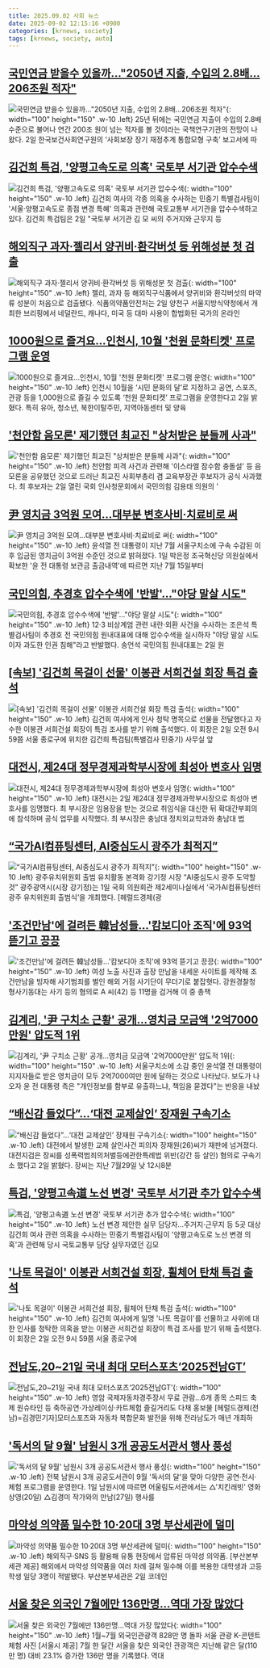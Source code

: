 ```yaml
---
title: 2025.09.02 사회 뉴스
date: 2025-09-02 12:15:16 +0900
categories: [krnews, society]
tags: [krnews, society, auto]
---
```

## [국민연금 받을수 있을까…"2050년 지출, 수입의 2.8배…206조원 적자"](https://n.news.naver.com/mnews/article/011/0004528005)

![국민연금 받을수 있을까…"2050년 지출, 수입의 2.8배…206조원 적자"](https://mimgnews.pstatic.net/image/origin/011/2025/09/02/4528005.jpg?type=nf220_150){: width="100" height="150" .w-10 .left}
25년 뒤에는 국민연금 지출이 수입의 2.8배 수준으로 불어나 연간 200조 원이 넘는 적자를 볼 것이라는 국책연구기관의 전망이 나왔다. 2일 한국보건사회연구원의 ‘사회보장 장기 재정추계 통합모형 구축’ 보고서에 따

## [김건희 특검, '양평고속도로 의혹' 국토부 서기관 압수수색](https://n.news.naver.com/mnews/article/421/0008460481)

![김건희 특검, '양평고속도로 의혹' 국토부 서기관 압수수색](https://mimgnews.pstatic.net/image/origin/421/2025/09/02/8460481.jpg?type=nf220_150){: width="100" height="150" .w-10 .left}
김건희 여사의 각종 의혹을 수사하는 민중기 특별검사팀이 '서울·양평고속도로 종점 변경 특혜' 의혹과 관련해 국토교통부 서기관을 압수수색하고 있다. 김건희 특검팀은 2일 "국토부 서기관 김 모 씨의 주거지와 근무지 등

## [해외직구 과자·젤리서 양귀비·환각버섯 등 위해성분 첫 검출](https://n.news.naver.com/mnews/article/088/0000967699)

![해외직구 과자·젤리서 양귀비·환각버섯 등 위해성분 첫 검출](https://mimgnews.pstatic.net/image/origin/088/2025/09/02/967699.jpg?type=nf220_150){: width="100" height="150" .w-10 .left}
젤리, 과자 등 해외직구식품에서 양귀비와 환각버섯의 마약류 성분이 처음으로 검출됐다. 식품의약품안전처는 2일 양천구 서울지방식약청에서 개최한 브리핑에서 네덜란드, 캐나다, 미국 등 대마 사용이 합법화된 국가의 온라인

## [1000원으로 즐겨요...인천시, 10월 '천원 문화티켓' 프로그램 운영](https://n.news.naver.com/mnews/article/469/0000884838)

![1000원으로 즐겨요...인천시, 10월 '천원 문화티켓' 프로그램 운영](https://mimgnews.pstatic.net/image/origin/469/2025/09/02/884838.jpg?type=nf220_150){: width="100" height="150" .w-10 .left}
인천시 10월을 ‘시민 문화의 달’로 지정하고 공연, 스포츠, 관광 등을 1,000원으로 즐길 수 있도록 ‘천원 문화티켓’ 프로그램을 운영한다고 2일 밝혔다. 특히 유아, 청소년, 북한이탈주민, 지역아동센터 및 양육

## ['천안함 음모론' 제기했던 최교진 "상처받은 분들께 사과"](https://n.news.naver.com/mnews/article/079/0004061773)

!['천안함 음모론' 제기했던 최교진 "상처받은 분들께 사과"](https://mimgnews.pstatic.net/image/origin/079/2025/09/02/4061773.jpg?type=nf220_150){: width="100" height="150" .w-10 .left}
천안함 피격 사건과 관련해 '이스라엘 잠수함 충돌설' 등 음모론을 공유했던 것으로 드러난 최교진 사회부총리 겸 교육부장관 후보자가 공식 사과했다. 최 후보자는 2일 열린 국회 인사청문회에서 국민의힘 김용태 의원의 '

## [尹 영치금 3억원 모여…대부분 변호사비·치료비로 써](https://n.news.naver.com/mnews/article/277/0005645267)

![尹 영치금 3억원 모여…대부분 변호사비·치료비로 써](https://mimgnews.pstatic.net/image/origin/277/2025/09/02/5645267.jpg?type=nf220_150){: width="100" height="150" .w-10 .left}
윤석열 전 대통령이 지난 7월 서울구치소에 구속 수감된 이후 입금된 영치금이 3억원 수준인 것으로 밝혀졌다. 1일 박은정 조국혁신당 의원실에서 확보한 '윤 전 대통령 보관금 출금내역'에 따르면 지난 7월 15일부터

## [국민의힘, 추경호 압수수색에 '반발'…"야당 말살 시도"](https://n.news.naver.com/mnews/article/015/0005178827)

![국민의힘, 추경호 압수수색에 '반발'…"야당 말살 시도"](https://mimgnews.pstatic.net/image/origin/015/2025/09/02/5178827.jpg?type=nf220_150){: width="100" height="150" .w-10 .left}
12·3 비상계엄 관련 내란·외환 사건을 수사하는 조은석 특별검사팀이 추경호 전 국민의힘 원내대표에 대해 압수수색을 실시하자 "야당 말살 시도이자 과도한 인권 침해"라고 반발했다. 송언석 국민의힘 원내대표는 2일 원

## [[속보] '김건희 목걸이 선물' 이봉관 서희건설 회장 특검 출석](https://n.news.naver.com/mnews/article/025/0003466104)

![[속보] '김건희 목걸이 선물' 이봉관 서희건설 회장 특검 출석](https://mimgnews.pstatic.net/image/origin/025/2025/09/02/3466104.jpg?type=nf220_150){: width="100" height="150" .w-10 .left}
김건희 여사에게 인사 청탁 명목으로 선물을 전달했다고 자수한 이봉관 서희건설 회장이 특검 조사를 받기 위해 출석했다. 이 회장은 2일 오전 9시 59쯤 서울 종로구에 위치한 김건희 특검팀(특별검사 민중기) 사무실 앞

## [대전시, 제24대 정무경제과학부시장에 최성아 변호사 임명](https://n.news.naver.com/mnews/article/014/0005400157)

![대전시, 제24대 정무경제과학부시장에 최성아 변호사 임명](https://mimgnews.pstatic.net/image/origin/014/2025/09/02/5400157.jpg?type=nf220_150){: width="100" height="150" .w-10 .left}
대전시는 2일 제24대 정무경제과학부시장으로 최성아 변호사를 임명했다. 최 부시장은 임용장을 받는 것으로 취임식을 대신한 뒤 확대간부회의에 참석하며 공식 업무를 시작했다. 최 부시장은 충남대 정치외교학과와 충남대 법

## [“국가AI컴퓨팅센터, AI중심도시 광주가 최적지”](https://n.news.naver.com/mnews/article/016/0002522389)

![“국가AI컴퓨팅센터, AI중심도시 광주가 최적지”](https://mimgnews.pstatic.net/image/origin/016/2025/09/01/2522389.jpg?type=nf220_150){: width="100" height="150" .w-10 .left}
광주유치위원회 출범 유치활동 본격화 강기정 시장 “AI중심도시 광주 도약할 것” 광주광역시(시장 강기정)는 1일 국회 의원회관 제2세미나실에서 ‘국가AI컴퓨팅센터 광주 유치위원회 출범식’을 개최했다. [헤럴드경제(광

## ['조건만남'에 걸려든 韓남성들…'캄보디아 조직'에 93억 뜯기고 끙끙](https://n.news.naver.com/mnews/article/421/0008460595)

!['조건만남'에 걸려든 韓남성들…'캄보디아 조직'에 93억 뜯기고 끙끙](https://mimgnews.pstatic.net/image/origin/421/2025/09/02/8460595.jpg?type=nf220_150){: width="100" height="150" .w-10 .left}
여성 노출 사진과 출장 만남을 내세운 사이트를 제작해 조건만남을 빙자해 사기범죄를 벌인 해외 거점 사기단이 무더기로 붙잡혓다. 강원경찰청 형사기동대는 사기 등의 혐의로 A 씨(42) 등 11명을 검거해 이 중 총책

## [김계리, '尹 구치소 근황' 공개…영치금 모금액 '2억7000만원' 압도적 1위](https://n.news.naver.com/mnews/article/011/0004527604)

![김계리, '尹 구치소 근황' 공개…영치금 모금액 '2억7000만원' 압도적 1위](https://mimgnews.pstatic.net/image/origin/011/2025/09/01/4527604.jpg?type=nf220_150){: width="100" height="150" .w-10 .left}
서울구치소에 소감 중인 윤석열 전 대통령이 지지자들로 받은 영치금이 모두 2억7000여만 원에 달하는 것으로 나타났다. 보도가 나오자 윤 전 대통령 측은 "개인정보를 함부로 유출하느냐, 책임을 묻겠다"는 반응을 내놨

## [“배신감 들었다”…‘대전 교제살인’ 장재원 구속기소](https://n.news.naver.com/mnews/article/025/0003466130)

![“배신감 들었다”…‘대전 교제살인’ 장재원 구속기소](https://mimgnews.pstatic.net/image/origin/025/2025/09/02/3466130.jpg?type=nf220_150){: width="100" height="150" .w-10 .left}
대전에서 발생한 교제 살인사건 피의자 장재원(26)씨가 재판에 넘겨졌다. 대전지검은 장씨를 성폭력범죄의처벌등에관한특례법 위반(강간 등 살인) 혐의로 구속기소 했다고 2일 밝혔다. 장씨는 지난 7월29일 낮 12시8분

## [특검, '양평고속道 노선 변경' 국토부 서기관 추가 압수수색](https://n.news.naver.com/mnews/article/001/0015599385)

![특검, '양평고속道 노선 변경' 국토부 서기관 추가 압수수색](https://mimgnews.pstatic.net/image/origin/001/2025/09/02/15599385.jpg?type=nf220_150){: width="100" height="150" .w-10 .left}
노선 변경 제안한 실무 담당자…주거지·근무지 등 5곳 대상 김건희 여사 관련 의혹을 수사하는 민중기 특별검사팀이 '양평고속도로 노선 변경 의혹'과 관련해 당시 국토교통부 담당 실무자였던 김모

## ['나토 목걸이' 이봉관 서희건설 회장, 휠체어 탄채 특검 출석](https://n.news.naver.com/mnews/article/421/0008460592)

!['나토 목걸이' 이봉관 서희건설 회장, 휠체어 탄채 특검 출석](https://mimgnews.pstatic.net/image/origin/421/2025/09/02/8460592.jpg?type=nf220_150){: width="100" height="150" .w-10 .left}
김건희 여사에게 일명 '나토 목걸이'를 선물하고 사위에 대한 인사를 청탁한 의혹을 받는 이봉관 서희건설 회장이 특검 조사를 받기 위해 출석했다. 이 회장은 2일 오전 9시 59쯤 서울 종로구에

## [전남도,20~21일 국내 최대 모터스포츠‘2025전남GT’](https://n.news.naver.com/mnews/article/016/0002522578)

![전남도,20~21일 국내 최대 모터스포츠‘2025전남GT’](https://mimgnews.pstatic.net/image/origin/016/2025/09/02/2522578.jpg?type=nf220_150){: width="100" height="150" .w-10 .left}
영암 국제자동차경주장서 무료 관람…6개 종목 스피드 축제 원슈타인 등 축하공연·가상레이싱·카트체험 즐길거리도 다채 홍보물 [헤럴드경제(전남)=김경민기자]모터스포츠와 자동차 복합문화 발전을 위해 전라남도가 매년 개최하

## ['독서의 달 9월' 남원시 3개 공공도서관서 행사 풍성](https://n.news.naver.com/mnews/article/421/0008459733)

!['독서의 달 9월' 남원시 3개 공공도서관서 행사 풍성](https://mimgnews.pstatic.net/image/origin/421/2025/09/01/8459733.jpg?type=nf220_150){: width="100" height="150" .w-10 .left}
전북 남원시 3개 공공도서관이 9월 '독서의 달'을 맞아 다양한 공연·전시·체험 프로그램을 운영한다. 1일 남원시에 따르면 어울림도서관에서는 △'치킨래빗' 영화 상영(20일) △김경미 작가와의 만남(27일) 행사를

## [마약성 의약품 밀수한 10·20대 3명 부산세관에 덜미](https://n.news.naver.com/mnews/article/016/0002522841)

![마약성 의약품 밀수한 10·20대 3명 부산세관에 덜미](https://mimgnews.pstatic.net/image/origin/016/2025/09/02/2522841.jpg?type=nf220_150){: width="100" height="150" .w-10 .left}
해외직구·SNS 등 활용해 유통 현장에서 압류된 마약성 의약품. [부산본부세관 제공] 해외에서 마약성 의약품을 여러 차례 걸쳐 밀수해 이를 복용한 대학생과 고등학생 일당 3명이 적발됐다. 부산본부세관은 2일 코데인

## [서울 찾은 외국인 7월에만 136만명…역대 가장 많았다](https://n.news.naver.com/mnews/article/016/0002522870)

![서울 찾은 외국인 7월에만 136만명…역대 가장 많았다](https://mimgnews.pstatic.net/image/origin/016/2025/09/02/2522870.jpg?type=nf220_150){: width="100" height="150" .w-10 .left}
1월~7월 외국인관광객 828만 명 돌파 서울 관광 K-콘텐트 체험 사진 [서울시 제공] 7월 한 달간 서울을 찾은 외국인 관광객은 지난해 같은 달(110만 명) 대비 23.1% 증가한 136만 명을 기록했다. 역대

